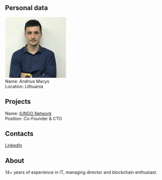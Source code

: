 ## Personal data
![andrius macys photo](photo/andrius_macys.jpg)  
Name:   Andrius Macys  
Location: Lithuania  
## Projects 
Name: [IUNGO Network](../projects/iungo_network.md)  
Position: Co-Founder & CTO   
## Contacts
[LinkedIn](https://www.linkedin.com/in/andriusmacys/)    
## About
14+ years of experience in IT, managing director and blockchain enthusiast.
